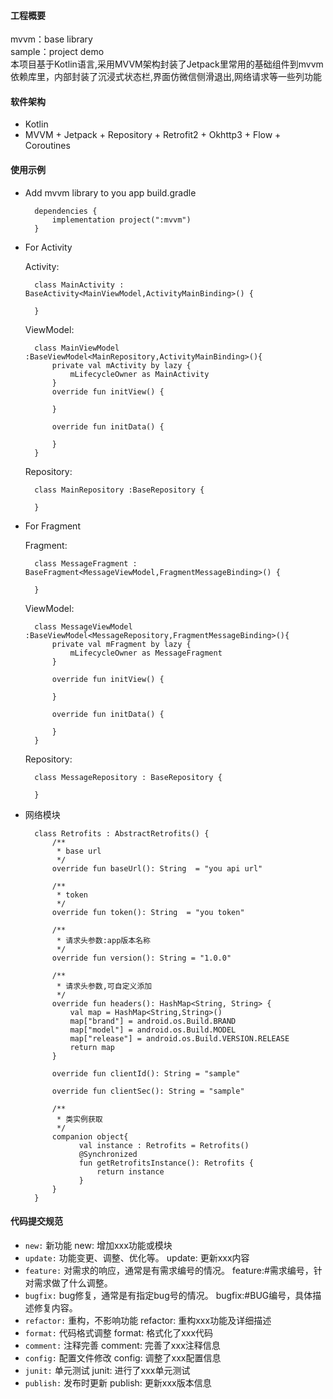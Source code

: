 
#### 工程概要
mvvm：base library <br/>
sample：project demo <br/>
本项目基于Kotlin语言,采用MVVM架构封装了Jetpack里常用的基础组件到mvvm依赖库里，内部封装了沉浸式状态栏,界面仿微信侧滑退出,网络请求等一些列功能

#### 软件架构
- Kotlin
- MVVM + Jetpack + Repository + Retrofit2 + Okhttp3 + Flow + Coroutines

#### 使用示例
- Add mvvm library to you app build.gradle

        dependencies {
            implementation project(":mvvm")
        }

- For Activity

    Activity:

        class MainActivity : BaseActivity<MainViewModel,ActivityMainBinding>() {

        }

    ViewModel:

        class MainViewModel :BaseViewModel<MainRepository,ActivityMainBinding>(){
            private val mActivity by lazy {
                mLifecycleOwner as MainActivity
            }
            override fun initView() {

            }

            override fun initData() {

            }
        }

    Repository:

        class MainRepository :BaseRepository {

        }

- For Fragment

    Fragment:

        class MessageFragment : BaseFragment<MessageViewModel,FragmentMessageBinding>() {

        }

    ViewModel:

        class MessageViewModel :BaseViewModel<MessageRepository,FragmentMessageBinding>(){
            private val mFragment by lazy {
                mLifecycleOwner as MessageFragment
            }

            override fun initView() {

            }

            override fun initData() {

            }
        }

    Repository:

        class MessageRepository : BaseRepository {

        }

- 网络模块

        class Retrofits : AbstractRetrofits() {
            /**
             * base url
             */
            override fun baseUrl(): String  = "you api url"

            /**
             * token
             */
            override fun token(): String  = "you token"

            /**
             * 请求头参数:app版本名称
             */
            override fun version(): String = "1.0.0"

            /**
             * 请求头参数,可自定义添加
             */
            override fun headers(): HashMap<String, String> {
                val map = HashMap<String,String>()
                map["brand"] = android.os.Build.BRAND
                map["model"] = android.os.Build.MODEL
                map["release"] = android.os.Build.VERSION.RELEASE
                return map
            }

            override fun clientId(): String = "sample"

            override fun clientSec(): String = "sample"

            /**
             * 类实例获取
             */
            companion object{
                  val instance : Retrofits = Retrofits()
                  @Synchronized
                  fun getRetrofitsInstance(): Retrofits {
                      return instance
                  }
            }
        }

#### 代码提交规范
- `new:`  新功能 new: 增加xxx功能或模块
- `update:`   功能变更、调整、优化等。  update: 更新xxx内容
- `feature:`  对需求的响应，通常是有需求编号的情况。 feature:#需求编号，针对需求做了什么调整。
- `bugfix:`   bug修复，通常是有指定bug号的情况。  bugfix:#BUG编号，具体描述修复内容。
- `refactor:` 重构，不影响功能  refactor: 重构xxx功能及详细描述
- `format:`   代码格式调整    format: 格式化了xxx代码
- `comment:`  注释完善  comment: 完善了xxx注释信息
- `config:`   配置文件修改    config: 调整了xxx配置信息
- `junit:`    单元测试  junit: 进行了xxx单元测试
- `publish:`  发布时更新   publish: 更新xxx版本信息

